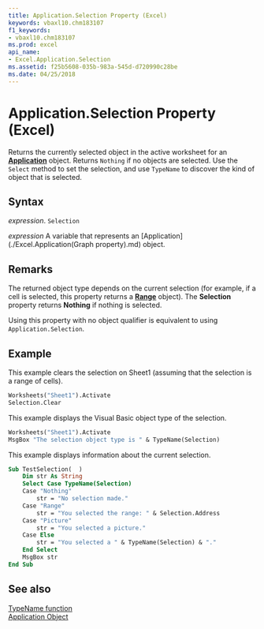 ```yaml
---
title: Application.Selection Property (Excel)
keywords: vbaxl10.chm183107
f1_keywords:
- vbaxl10.chm183107
ms.prod: excel
api_name:
- Excel.Application.Selection
ms.assetid: f25b5608-035b-983a-545d-d720990c28be
ms.date: 04/25/2018
---
```



# Application.Selection Property (Excel)

Returns the currently selected object in the active worksheet for an **[Application](Excel.Application(object).md)** object. Returns `Nothing` if no objects are selected. Use the `Select` method to set the selection, and use `TypeName` to discover the kind of object that is selected. 


## Syntax

 _expression_. `Selection`

 _expression_ A variable that represents an [Application](./Excel.Application(Graph property).md) object.


## Remarks

The returned object type depends on the current selection (for example, if a cell is selected, this property returns a  **[Range](Excel.Range(object).md)** object). The **Selection** property returns **Nothing** if nothing is selected.

Using this property with no object qualifier is equivalent to using  `Application.Selection`.


## Example

This example clears the selection on Sheet1 (assuming that the selection is a range of cells).

```vb
Worksheets("Sheet1").Activate 
Selection.Clear
```

This example displays the Visual Basic object type of the selection.

```vb
Worksheets("Sheet1").Activate 
MsgBox "The selection object type is " & TypeName(Selection)
```
This example displays information about the current selection.

```vb
Sub TestSelection(  )
    Dim str As String
    Select Case TypeName(Selection)
    Case "Nothing"
        str = "No selection made."
    Case "Range"
        str = "You selected the range: " & Selection.Address
    Case "Picture"
        str = "You selected a picture."
    Case Else
        str = "You selected a " & TypeName(Selection) & "."
    End Select
    MsgBox str
End Sub
```

## See also

[TypeName function](https://msdn.microsoft.com/en-us/vba/language-reference-vba/articles/typename-function)<br>
[Application Object](Excel.Application(object).md)

